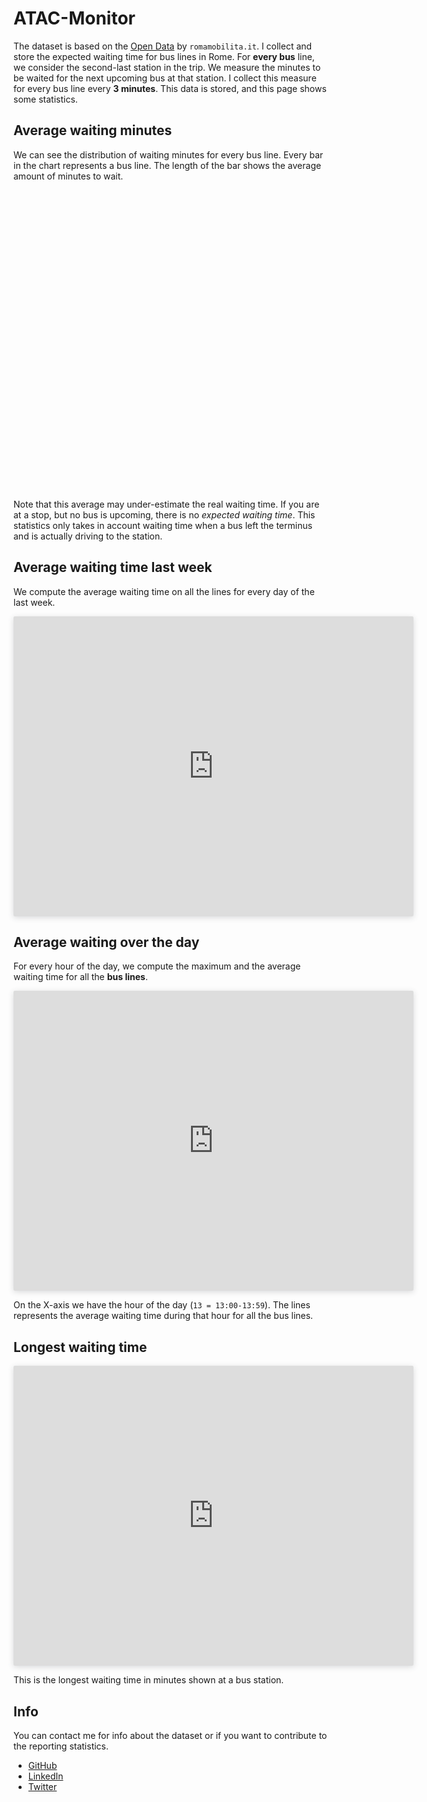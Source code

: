 # ATAC-Monitor

The dataset is based on the [Open Data](https://romamobilita.it/it/tecnologie/open-data) by `romamobilita.it`. I collect and store the expected waiting time for bus lines in Rome. For __every bus__ line, we consider the second-last station in the trip. We measure the minutes to be waited for the next upcoming bus at that station. I collect this measure for every bus line every __3 minutes__. This data is stored, and this page shows some statistics.

## Average waiting minutes

We can see the distribution of waiting minutes for every bus line. Every bar in the chart represents a bus line. The length of the bar shows the average amount of minutes to wait.

<div id="wrapper" style="height:480px; width:640px;">
  <canvas id="chart"></canvas>
</div>


Note that this average may under-estimate the real waiting time. If you are at a stop, but no bus is upcoming, there is no _expected waiting time_. This statistics only takes in account waiting time when a bus left the terminus and is actually driving to the station.

## Average waiting time last week

We compute the average waiting time on all the lines for every day of the last week.

<iframe style="border: none;border-radius: 2px;box-shadow: 0 2px 10px 0 rgba(70, 76, 79, .2);" width="640" height="480" src="https://charts.mongodb.com/charts-project-0-urdrh/embed/charts?id=aa70bd0d-f3b7-4ee3-870c-e7c015e20a09&tenant=b6ce3d2e-8588-4414-bc01-ab06e40b3635"></iframe>

## Average waiting over the day

For every hour of the day, we compute the maximum and the average waiting time for all the __bus lines__.

<iframe style="border: none;border-radius: 2px;box-shadow: 0 2px 10px 0 rgba(70, 76, 79, .2);" width="640" height="480" src="https://charts.mongodb.com/charts-project-0-urdrh/embed/charts?id=511d7883-016b-4510-9a66-2902f0af5fd8&tenant=b6ce3d2e-8588-4414-bc01-ab06e40b3635"></iframe>

On the X-axis we have the hour of the day (`13 = 13:00-13:59`). The lines represents the average waiting time during that hour for all the bus lines.

## Longest waiting time

<iframe style="border: none;border-radius: 2px;box-shadow: 0 2px 10px 0 rgba(70, 76, 79, .2);" width="640" height="480" src="https://charts.mongodb.com/charts-project-0-urdrh/embed/charts?id=dba11411-a162-47b6-be9a-d141602f372b&tenant=b6ce3d2e-8588-4414-bc01-ab06e40b3635"></iframe>

This is the longest waiting time in minutes shown at a bus station.

## Info

You can contact me for info about the dataset or if you want to contribute to the reporting statistics.

- [GitHub](https://github.com/Marco-Santoni/atacmonitor)
- [LinkedIn](https://linkedin.com/in/msantoni)
- [Twitter](https://twitter.com/mrsantoni)


<script src="https://cdnjs.cloudflare.com/ajax/libs/Chart.js/2.8.0/Chart.min.js"></script>
<script src="https://d3js.org/d3.v5.min.js"></script>
<script type="text/javascript">
  function makeChart(lines) {
    var routes = lines.map(function(d) {
      return d.route_name;
    });
    var waitingTime = lines.map(function(d) {
      return (d.waiting_time / 60);
    });

    arrayOfObj = routes.map(function(d, i) {
      return {
        label: d,
        data: waitingTime[i] || 0
      };
    });

    sortedArrayOfObj = arrayOfObj.sort(function(a, b) {
      return b.data > a.data;
    });

    sortedRoutes = [];
    sortedWaitingTime = [];
    sortedArrayOfObj.forEach(function(d) {
      sortedRoutes.push(d.label);
      sortedWaitingTime.push(d.data);
    });


    var chart = new Chart('chart', {
      type: "horizontalBar",
      options: {
        maintainAspectRatio: false,
        legend: {
          display: false
        },
        scales: {
          yAxes: [{
            ticks: {
              autoSkip: true,
              maxTicksLimit: 40,
            }
          }],
          xAxes: [{
            ticks: {
              stepSize: 2,
            }
          }],
        }
      },
      data: {
        labels: sortedRoutes,
        datasets: [{
          data: sortedWaitingTime,
          borderColor: '#5bcdb4',
          backgroundColor: '#5bcdb4',
          borderWidth: 5
        }]
      },
    });
  }

  // Request data using D3
  d3
    .csv("https://stops-feed-results.s3.amazonaws.com/average_waiting_time_minutes.csv")
    .then(makeChart);
</script>
